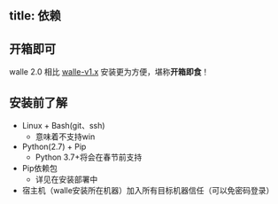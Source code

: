 title: 依赖
---
## 开箱即可
walle 2.0 相比 [walle-v1.x](https://walle-web.io/docs/1) 安装更为方便，堪称**开箱即食**！

## 安装前了解
* Linux + Bash(git、ssh)
    * 意味着不支持win
* Python(2.7) + Pip
    * Python 3.7+将会在春节前支持
* Pip依赖包
  - 详见在安装部署中
* 宿主机（walle安装所在机器）加入所有目标机器信任（可以免密码登录）
